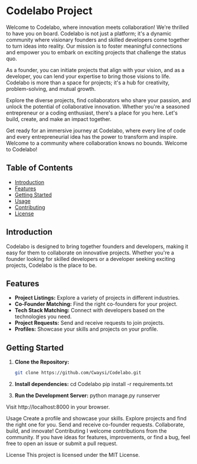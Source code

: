 # Codelabo Project

Welcome to Codelabo, where innovation meets collaboration! We're thrilled to have you on board. Codelabo is not just a platform; it's a dynamic community where visionary founders and skilled developers come together to turn ideas into reality. Our mission is to foster meaningful connections and empower you to embark on exciting projects that challenge the status quo.

As a founder, you can initiate projects that align with your vision, and as a developer, you can lend your expertise to bring those visions to life. Codelabo is more than a space for projects; it's a hub for creativity, problem-solving, and mutual growth.

Explore the diverse projects, find collaborators who share your passion, and unlock the potential of collaborative innovation. Whether you're a seasoned entrepreneur or a coding enthusiast, there's a place for you here. Let's build, create, and make an impact together.

Get ready for an immersive journey at Codelabo, where every line of code and every entrepreneurial idea has the power to transform and inspire. Welcome to a community where collaboration knows no bounds. Welcome to Codelabo!
## Table of Contents

- [Introduction](#introduction)
- [Features](#features)
- [Getting Started](#getting-started)
- [Usage](#usage)
- [Contributing](#contributing)
- [License](#license)

## Introduction

Codelabo is designed to bring together founders and developers, making it easy for them to collaborate on innovative projects. Whether you're a founder looking for skilled developers or a developer seeking exciting projects, Codelabo is the place to be.

## Features

- **Project Listings:** Explore a variety of projects in different industries.
- **Co-Founder Matching:** Find the right co-founders for your project.
- **Tech Stack Matching:** Connect with developers based on the technologies you need.
- **Project Requests:** Send and receive requests to join projects.
- **Profiles:** Showcase your skills and projects on your profile.

## Getting Started

1. **Clone the Repository:**
   ```bash
   git clone https://github.com/Cwaysi/Codelabo.git

2. **Install dependencies:**
   cd Codelabo
  pip install -r requirements.txt

3. **Run the Development Server:**
python manage.py runserver

Visit http://localhost:8000 in your browser.

Usage
Create a profile and showcase your skills.
Explore projects and find the right one for you.
Send and receive co-founder requests.
Collaborate, build, and innovate!
Contributing
I welcome contributions from the community. If you have ideas for features, improvements, or find a bug, feel free to open an issue or submit a pull request.

License
This project is licensed under the MIT License.


